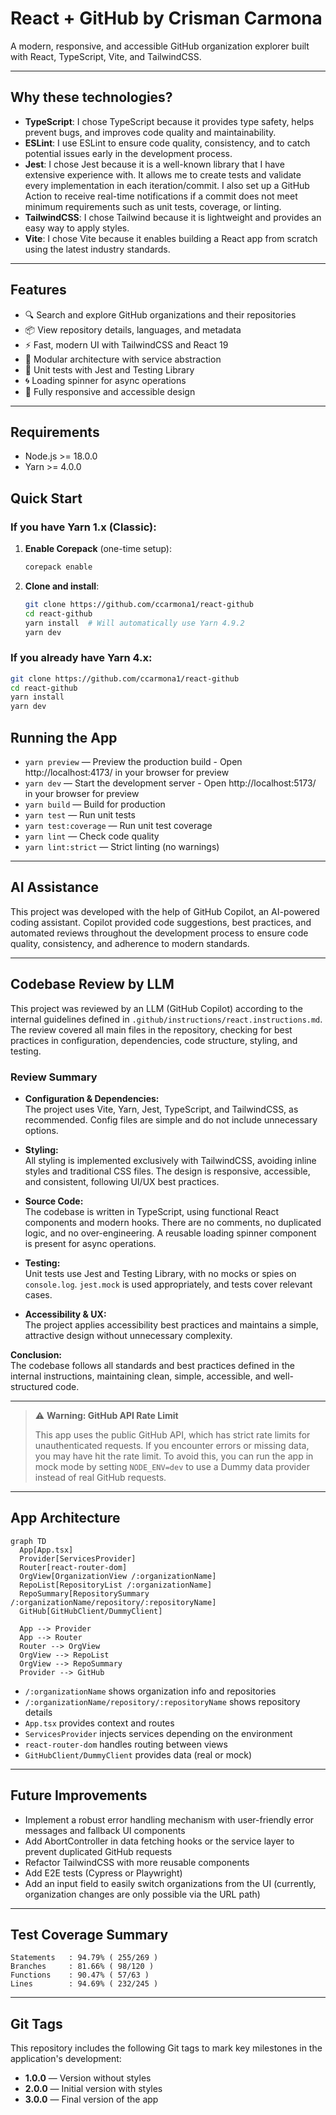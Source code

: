 # React + GitHub by Crisman Carmona

A modern, responsive, and accessible GitHub organization explorer built with React, TypeScript, Vite, and TailwindCSS.

---

## Why these technologies?

- **TypeScript**: I chose TypeScript because it provides type safety, helps prevent bugs, and improves code quality and maintainability.
- **ESLint**: I use ESLint to ensure code quality, consistency, and to catch potential issues early in the development process.
- **Jest**: I chose Jest because it is a well-known library that I have extensive experience with. It allows me to create tests and validate every implementation in each iteration/commit. I also set up a GitHub Action to receive real-time notifications if a commit does not meet minimum requirements such as unit tests, coverage, or linting.
- **TailwindCSS**: I chose Tailwind because it is lightweight and provides an easy way to apply styles.
- **Vite**: I chose Vite because it enables building a React app from scratch using the latest industry standards.

---

## Features

- 🔍 Search and explore GitHub organizations and their repositories
- 📦 View repository details, languages, and metadata
- ⚡ Fast, modern UI with TailwindCSS and React 19
- 🧩 Modular architecture with service abstraction
- 🧪 Unit tests with Jest and Testing Library
- 🌀 Loading spinner for async operations
- 📱 Fully responsive and accessible design

---

## Requirements

- Node.js >= 18.0.0
- Yarn >= 4.0.0

## Quick Start

### If you have Yarn 1.x (Classic):

1. **Enable Corepack** (one-time setup):

   ```bash
   corepack enable
   ```

2. **Clone and install**:
   ```bash
   git clone https://github.com/ccarmona1/react-github
   cd react-github
   yarn install  # Will automatically use Yarn 4.9.2
   yarn dev
   ```

### If you already have Yarn 4.x:

```bash
git clone https://github.com/ccarmona1/react-github
cd react-github
yarn install
yarn dev
```

## Running the App

- `yarn preview` — Preview the production build - Open http://localhost:4173/ in your browser for preview
- `yarn dev` — Start the development server - Open http://localhost:5173/ in your browser for preview
- `yarn build` — Build for production
- `yarn test` — Run unit tests
- `yarn test:coverage` — Run unit test coverage
- `yarn lint` — Check code quality
- `yarn lint:strict` — Strict linting (no warnings)

---

## AI Assistance

This project was developed with the help of GitHub Copilot, an AI-powered coding assistant. Copilot provided code suggestions, best practices, and automated reviews throughout the development process to ensure code quality, consistency, and adherence to modern standards.

---

## Codebase Review by LLM

This project was reviewed by an LLM (GitHub Copilot) according to the internal guidelines defined in `.github/instructions/react.instructions.md`.  
The review covered all main files in the repository, checking for best practices in configuration, dependencies, code structure, styling, and testing.

### Review Summary

- **Configuration & Dependencies:**  
  The project uses Vite, Yarn, Jest, TypeScript, and TailwindCSS, as recommended. Config files are simple and do not include unnecessary options.

- **Styling:**  
  All styling is implemented exclusively with TailwindCSS, avoiding inline styles and traditional CSS files. The design is responsive, accessible, and consistent, following UI/UX best practices.

- **Source Code:**  
  The codebase is written in TypeScript, using functional React components and modern hooks. There are no comments, no duplicated logic, and no over-engineering. A reusable loading spinner component is present for async operations.

- **Testing:**  
  Unit tests use Jest and Testing Library, with no mocks or spies on `console.log`. `jest.mock` is used appropriately, and tests cover relevant cases.

- **Accessibility & UX:**  
  The project applies accessibility best practices and maintains a simple, attractive design without unnecessary complexity.

**Conclusion:**  
The codebase follows all standards and best practices defined in the internal instructions, maintaining clean, simple, accessible, and well-structured code.

---

> ⚠️ **Warning: GitHub API Rate Limit**
>
> This app uses the public GitHub API, which has strict rate limits for unauthenticated requests. If you encounter errors or missing data, you may have hit the rate limit. To avoid this, you can run the app in mock mode by setting `NODE_ENV=dev` to use a Dummy data provider instead of real GitHub requests.

---

## App Architecture

```mermaid
graph TD
  App[App.tsx]
  Provider[ServicesProvider]
  Router[react-router-dom]
  OrgView[OrganizationView /:organizationName]
  RepoList[RepositoryList /:organizationName]
  RepoSummary[RepositorySummary /:organizationName/repository/:repositoryName]
  GitHub[GitHubClient/DummyClient]

  App --> Provider
  App --> Router
  Router --> OrgView
  OrgView --> RepoList
  OrgView --> RepoSummary
  Provider --> GitHub
```

- `/:organizationName` shows organization info and repositories
- `/:organizationName/repository/:repositoryName` shows repository details
- `App.tsx` provides context and routes
- `ServicesProvider` injects services depending on the environment
- `react-router-dom` handles routing between views
- `GitHubClient/DummyClient` provides data (real or mock)

---

## Future Improvements

- Implement a robust error handling mechanism with user-friendly error messages and fallback UI components
- Add AbortController in data fetching hooks or the service layer to prevent duplicated GitHub requests
- Refactor TailwindCSS with more reusable components
- Add E2E tests (Cypress or Playwright)
- Add an input field to easily switch organizations from the UI (currently, organization changes are only possible via the URL path)

---

## Test Coverage Summary

```
Statements   : 94.79% ( 255/269 )
Branches     : 81.66% ( 98/120 )
Functions    : 90.47% ( 57/63 )
Lines        : 94.69% ( 232/245 )
```

---

## Git Tags

This repository includes the following Git tags to mark key milestones in the application's development:

- **1.0.0** — Version without styles
- **2.0.0** — Initial version with styles
- **3.0.0** — Final version of the app
